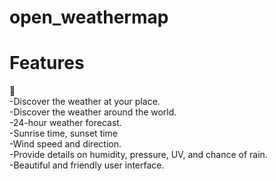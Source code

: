 # open_weathermap

<h1>Features</h1> 🌟 <br>
-Discover the weather at your place.<br>
-Discover the weather around the world.<br>
-24-hour weather forecast.<br>
-Sunrise time, sunset time<br>
-Wind speed and direction.<br>
-Provide details on humidity, pressure, UV, and chance of rain.<br>
-Beautiful and friendly user interface.<br>
